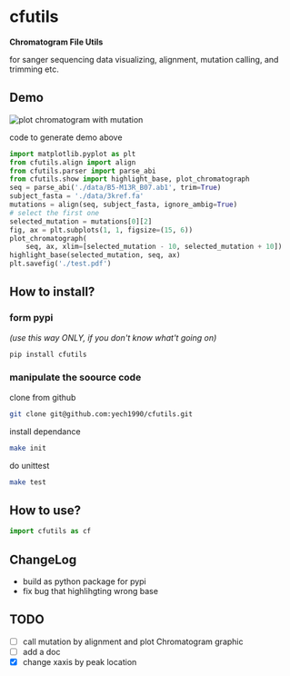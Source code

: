 # cfutils

**Chromatogram File Utils**

for sanger sequencing data visualizing, alignment, mutation calling, and trimming etc.

## Demo

![plot chromatogram with mutation](https://raw.githubusercontent.com/yech1990/cfutils/master/data/plot.png)

code to generate demo above

```python
import matplotlib.pyplot as plt
from cfutils.align import align
from cfutils.parser import parse_abi
from cfutils.show import highlight_base, plot_chromatograph
seq = parse_abi('./data/B5-M13R_B07.ab1', trim=True)
subject_fasta = './data/3kref.fa'
mutations = align(seq, subject_fasta, ignore_ambig=True)
# select the first one
selected_mutation = mutations[0][2]
fig, ax = plt.subplots(1, 1, figsize=(15, 6))
plot_chromatograph(
    seq, ax, xlim=[selected_mutation - 10, selected_mutation + 10])
highlight_base(selected_mutation, seq, ax)
plt.savefig('./test.pdf')
```

## How to install?

### form pypi

*(use this way ONLY, if you don't know what't going on)*

```bash
pip install cfutils
```

### manipulate the soource code

clone from github

```bash
git clone git@github.com:yech1990/cfutils.git 
```

install dependance

```bash
make init
```

do unittest

```bash
make test
```

## How to use?
 
```python
import cfutils as cf

```

## ChangeLog

- build as python package for pypi
- fix bug that highlihgting wrong base

## TODO

- [ ] call mutation by alignment and plot Chromatogram graphic
- [ ] add a doc
- [x] change xaxis by peak location
